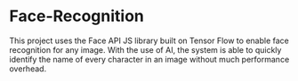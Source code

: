 # Face-Recognition
 This project uses the Face API JS library built on Tensor Flow to enable face recognition for any image. With the use of AI, the system is able to quickly identify the name of every character in an image without much performance overhead.

